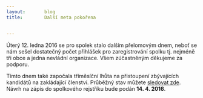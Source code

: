 ```yaml
---
layout:       blog
title:        Další meta pokořena


---
```


Úterý 12. ledna 2016 se pro spolek stalo dalším přelomovým dnem, neboť se nám sešel dostatečný počet přihlášek pro zaregistrování spolku tj. nejméně tři obce a jedna nevládní organizace. Všem zúčastněným děkujeme za podporu.

Tímto dnem také započala tříměsíční lhůta na přistoupení zbývajících kandidátů na zakládající členství. Průběžný stav můžete [sledovat zde](/clenstvi/). Návrh na zápis do spolkového rejstříku bude podán **14. 4. 2016**.
